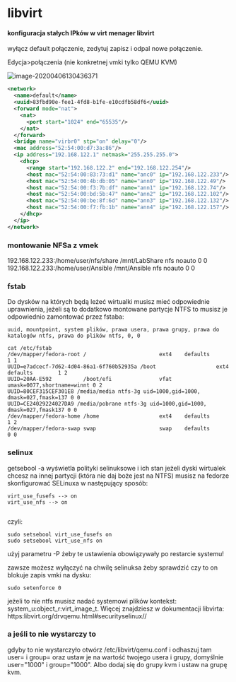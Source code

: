 libvirt
=======


#### konfiguracja stałych IPków w virt menager libvirt

wyłącz default połączenie, zedytuj zapisz i odpal nowe połączenie.

Edycja>połączenia (nie konkretnej vmki tylko QEMU KVM)

![image-20200406130436371](libwirt.assets/image-20200406130436371.png)

```xml
<network>
  <name>default</name>
  <uuid>83fbd90e-fee1-4fd8-b1fe-e10cdfb58df6</uuid>
  <forward mode="nat">
    <nat>
      <port start="1024" end="65535"/>
    </nat>
  </forward>
  <bridge name="virbr0" stp="on" delay="0"/>
  <mac address="52:54:00:d7:3a:86"/>
  <ip address="192.168.122.1" netmask="255.255.255.0">
    <dhcp>
      <range start="192.168.122.2" end="192.168.122.254"/>
      <host mac="52:54:00:83:73:d1" name="anc0" ip="192.168.122.233"/>
      <host mac="52:54:00:4b:db:05" name="ann0" ip="192.168.122.49"/>
      <host mac="52:54:00:f3:7b:df" name="ann1" ip="192.168.122.74"/>
      <host mac="52:54:00:bd:5b:47" name="ann2" ip="192.168.122.102"/>
      <host mac="52:54:00:be:8f:6d" name="ann3" ip="192.168.122.132"/>
      <host mac="52:54:00:f7:fb:1b" name="ann4" ip="192.168.122.157"/>
    </dhcp>
  </ip>
</network>
```





### montowanie NFSa z vmek

192.168.122.233:/home/user/nfs/share /mnt/LabShare nfs noauto 0 0
192.168.122.233:/home/user/Ansible /mnt/Ansible nfs noauto 0 0

### fstab

Do dysków na których będą leżeć wirtualki musisz mieć odpowiednie uprawnienia, jeżeli są to dodatkowo montowane partycje NTFS to musisz je odpowiednio zamontować przez fstaba:

```
uuid, mountpoint, system plików, prawa usera, prawa grupy, prawa do katalogów ntfs, prawa do plików ntfs, 0, 0

cat /etc/fstab
/dev/mapper/fedora-root /                       ext4    defaults        1 1
UUID=e7adcecf-7d62-4d04-86a1-6f760b52935a /boot                   ext4    defaults        1 2
UUID=20AA-E592          /boot/efi               vfat    umask=0077,shortname=winnt 0 2
UUID=80CEF315CEF301E8 /media/media ntfs-3g uid=1000,gid=1000, dmask=027,fmask=137 0 0
UUID=CE24029224027DA9 /media/pobrane ntfs-3g uid=1000,gid=1000, dmask=027,fmask137 0 0
/dev/mapper/fedora-home /home                   ext4    defaults        1 2
/dev/mapper/fedora-swap swap                    swap    defaults        0 0
```




### selinux
getsebool -a wyświetla polityki selinuksowe i ich stan
jeżeli dyski wirtualek chcesz na innej partycji (która nie daj boże jest na NTFS)  musisz na fedorze skonfigurować SELinuxa w następujący sposób:

```
virt_use_fusefs --> on
virt_use_nfs --> on
```

```

```

czyli:

```
sudo setsebool virt_use_fusefs on
sudo setsebool virt_use_nfs on
```

użyj parametru -P żeby te ustawienia obowiązywały po restarcie systemu!

zawsze możesz wyłączyć na chwilę selinuksa żeby sprawdzić czy to on blokuje zapis vmki na dysku:

```
sudo setenforce 0
```

jeżeli to nie ntfs musisz nadać systemowi plików kontekst: system_u:object_r:virt_image_t. Więcej znajdziesz w dokumentacji libvirta:
https:libvirt.org/drvqemu.html#securityselinux//

### a jeśli to nie wystarczy to
gdyby to nie wystarczyło otwórz /etc/libvirt/qemu.conf i odhaszuj tam user= i group= oraz ustaw je na wartość twojego usera i grupy, domyślnie user="1000" i group="1000". Albo dodaj się do grupy kvm i ustaw na grupę kvm.

